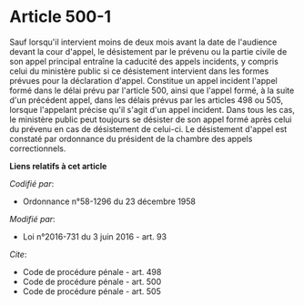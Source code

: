 # Article 500-1

Sauf lorsqu'il intervient moins de deux mois avant la date de l'audience devant la cour d'appel, le désistement par le
prévenu ou la partie civile de son appel principal entraîne la caducité des appels incidents, y compris celui du ministère
public si ce désistement intervient dans les formes prévues pour la déclaration d'appel. Constitue un appel incident l'appel
formé dans le délai prévu par l'article 500, ainsi que l'appel formé, à la suite d'un précédent appel, dans les délais prévus
par les articles 498 ou 505, lorsque l'appelant précise qu'il s'agit d'un appel incident. Dans tous les cas, le ministère
public peut toujours se désister de son appel formé après celui du prévenu en cas de désistement de celui-ci. Le désistement
d'appel est constaté par ordonnance du président de la chambre des appels correctionnels.

**Liens relatifs à cet article**

_Codifié par_:

  - Ordonnance n°58-1296 du 23 décembre 1958

_Modifié par_:

  - Loi n°2016-731 du 3 juin 2016 - art. 93

_Cite_:

  - Code de procédure pénale - art. 498
  - Code de procédure pénale - art. 500
  - Code de procédure pénale - art. 505

